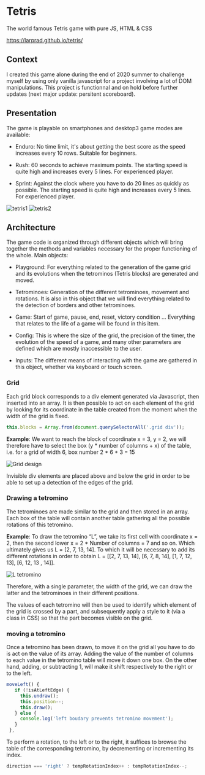 # Tetris

The world famous Tetris game with pure JS, HTML &amp; CSS

https://larprad.github.io/tetris/

## Context

I created this game alone during the end of 2020 summer to challenge myself by using only vanilla javascript for a project involving a lot of DOM manipulations.
This project is functionnal and on hold before further updates (next major update: persitent scoreboard).

## Presentation

The game is playable on smartphones and desktop3 game modes are available:

* Enduro: No time limit, it's about getting the best score as the speed increases every 10 rows. Suitable for beginners. 

* Rush: 60 seconds to achieve maximum points. The starting speed is quite high and increases every 5 lines. For experienced player. 

* Sprint: Against the clock where you have to do 20 lines as quickly as possible. The starting speed is quite high and increases every 5 lines. For experienced player.

![tetris1](https://user-images.githubusercontent.com/59915248/95334832-e38e0800-08ae-11eb-8db9-b33ff71e2c79.png)
![tetris2](https://user-images.githubusercontent.com/59915248/95334837-e5f06200-08ae-11eb-844c-ac323d8c0773.png)

## Architecture

The game code is organized through different objects which will bring together the methods and variables necessary for the proper functioning of the whole. Main objects:

* Playground: For everything related to the generation of the game grid and its evolutions when the tetrominos (Tetris blocks) are generated and moved.

* Tetrominoes: Generation of the different tetrominoes, movement and rotations. It is also in this object that we will find everything related to the detection of borders and other tetrominoes.

* Game: Start of game, pause, end, reset, victory condition ... Everything that relates to the life of a game will be found in this item.

* Config: This is where the size of the grid, the precision of the timer, the evolution of the speed of a game, and many other parameters are defined which are mostly inaccessible to the user.

* Inputs: The different means of interacting with the game are gathered in this object, whether via keyboard or touch screen.

### Grid

Each grid block corresponds to a div element generated via Javascript, then inserted into an array. It is then possible to act on each element of the grid by looking for its coordinate in the table created from the moment when the width of the grid is fixed.

```javascript
this.blocks = Array.from(document.querySelectorAll('.grid div'));
```

**Example**: We want to reach the block of coordinate x = 3, y = 2, we will therefore have to select the box (y * number of columns + x) of the table, i.e. for a grid of width 6, box number 2 * 6 + 3 = 15

![Grid design](https://user-images.githubusercontent.com/59915248/95305967-04dafe00-0887-11eb-830a-3899f0256107.png)

Invisible div elements are placed above and below the grid in order to be able to set up a detection of the edges of the grid.

### Drawing a tetromino

The tetrominoes are made similar to the grid and then stored in an array. Each box of the table will contain another table gathering all the possible rotations of this tetromino.

**Example**: To draw the tetromino “L”, we take its first cell with coordinate x = 2,
then the second lower x = 2 * Number of columns = 7 and so on. Which ultimately gives us L = [2, 7, 13, 14]. To which it will be necessary to add its different rotations in order to obtain L = [[2, 7, 13, 14], [6, 7, 8, 14], [1, 7, 12, 13], [6, 12, 13 , 14]].

![L tetromino](https://user-images.githubusercontent.com/59915248/95307167-9860fe80-0888-11eb-9a44-5685400aac0f.png)

Therefore, with a single parameter, the width of the grid, we can draw the latter and the tetrominoes in their different positions.

The values of each tetromino will then be used to identify which element of the grid is crossed by a part, and subsequently apply a style to it (via a class in CSS) so that the part becomes visible on the grid.

### moving a tetromino

Once a tetromino has been drawn, to move it on the grid all you have to do is act on the value of its array. Adding the value of the number of columns to each value in the tetromino table will move it down one box. On the other hand, adding, or subtracting 1, will make it shift respectively to the right or to the left.
 
 ```javascript
 moveLeft() {
    if (!isAtLeftEdge) {
      this.undraw();
      this.position--;
      this.draw();
    } else {
      console.log('left boudary prevents tetromino movement');
    }
  },
```

To perform a rotation, to the left or to the right, it suffices to browse the table of the corresponding tetromino, by decrementing or incrementing its index.
 
  ```javascript
 direction === 'right' ? tempRotationIndex++ : tempRotationIndex--;
 ```
